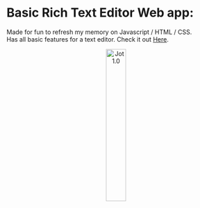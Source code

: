 # Basic Rich Text Editor Web app:
Made for fun to refresh my memory on Javascript / HTML / CSS.<br>
Has all basic features for a text editor. Check it out [Here]().<br>
<p align="center">
<img src="https://github.com/user-attachments/assets/8eb8c108-037f-4cd3-84b8-7487aecd958a" alt="Jot 1.0" style="width: 30%; height: auto;"/>
</p>




